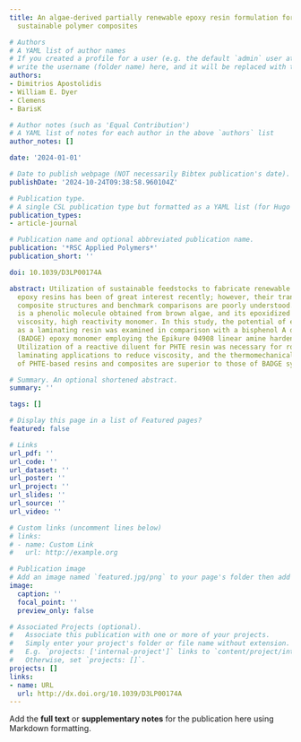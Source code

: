 ```yaml
---
title: An algae-derived partially renewable epoxy resin formulation for glass fibre-reinforced
  sustainable polymer composites

# Authors
# A YAML list of author names
# If you created a profile for a user (e.g. the default `admin` user at `content/authors/admin/`), 
# write the username (folder name) here, and it will be replaced with their full name and linked to their profile.
authors:
- Dimitrios Apostolidis
- William E. Dyer
- Clemens
- BarisK

# Author notes (such as 'Equal Contribution')
# A YAML list of notes for each author in the above `authors` list
author_notes: []

date: '2024-01-01'

# Date to publish webpage (NOT necessarily Bibtex publication's date).
publishDate: '2024-10-24T09:38:58.960104Z'

# Publication type.
# A single CSL publication type but formatted as a YAML list (for Hugo requirements).
publication_types:
- article-journal

# Publication name and optional abbreviated publication name.
publication: '*RSC Applied Polymers*'
publication_short: ''

doi: 10.1039/D3LP00174A

abstract: Utilization of sustainable feedstocks to fabricate renewable thermosetting
  epoxy resins has been of great interest recently; however, their translation into
  composite structures and benchmark comparisons are poorly understood. Phloroglucinol
  is a phenolic molecule obtained from brown algae, and its epoxidized form is a high
  viscosity, high reactivity monomer. In this study, the potential of epoxidized phloroglucinol
  as a laminating resin was examined in comparison with a bisphenol A diglycidyl ether
  (BADGE) epoxy monomer employing the Epikure 04908 linear amine hardener system.
  Utilization of a reactive diluent for PHTE resin was necessary for room temperature
  laminating applications to reduce viscosity, and the thermomechanical properties
  of PHTE-based resins and composites are superior to those of BADGE systems.

# Summary. An optional shortened abstract.
summary: ''

tags: []

# Display this page in a list of Featured pages?
featured: false

# Links
url_pdf: ''
url_code: ''
url_dataset: ''
url_poster: ''
url_project: ''
url_slides: ''
url_source: ''
url_video: ''

# Custom links (uncomment lines below)
# links:
# - name: Custom Link
#   url: http://example.org

# Publication image
# Add an image named `featured.jpg/png` to your page's folder then add a caption below.
image:
  caption: ''
  focal_point: ''
  preview_only: false

# Associated Projects (optional).
#   Associate this publication with one or more of your projects.
#   Simply enter your project's folder or file name without extension.
#   E.g. `projects: ['internal-project']` links to `content/project/internal-project/index.md`.
#   Otherwise, set `projects: []`.
projects: []
links:
- name: URL
  url: http://dx.doi.org/10.1039/D3LP00174A
---
```


Add the **full text** or **supplementary notes** for the publication here using Markdown formatting.
